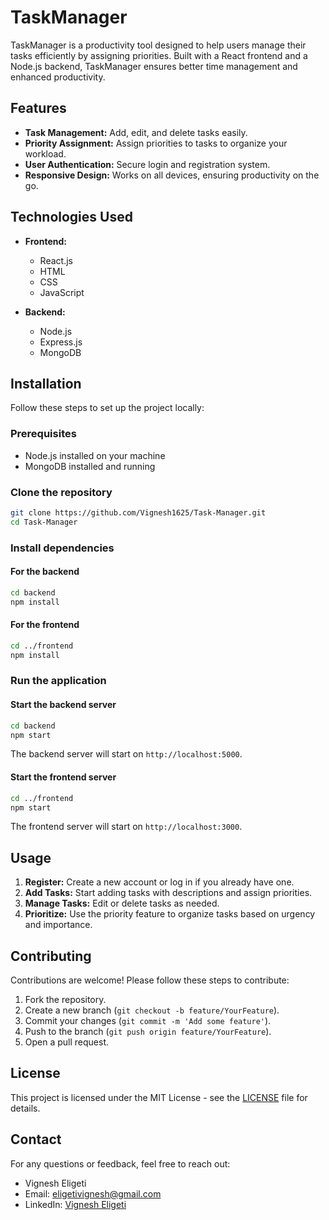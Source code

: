 
# TaskManager

TaskManager is a productivity tool designed to help users manage their tasks efficiently by assigning priorities. Built with a React frontend and a Node.js backend, TaskManager ensures better time management and enhanced productivity.

## Features

- **Task Management:** Add, edit, and delete tasks easily.
- **Priority Assignment:** Assign priorities to tasks to organize your workload.
- **User Authentication:** Secure login and registration system.
- **Responsive Design:** Works on all devices, ensuring productivity on the go.

## Technologies Used

- **Frontend:**
  - React.js
  - HTML
  - CSS
  - JavaScript

- **Backend:**
  - Node.js
  - Express.js
  - MongoDB

## Installation

Follow these steps to set up the project locally:

### Prerequisites

- Node.js installed on your machine
- MongoDB installed and running

### Clone the repository

```bash
git clone https://github.com/Vignesh1625/Task-Manager.git
cd Task-Manager
```

### Install dependencies

#### For the backend

```bash
cd backend
npm install
```

#### For the frontend

```bash
cd ../frontend
npm install
```

### Run the application

#### Start the backend server

```bash
cd backend
npm start
```

The backend server will start on `http://localhost:5000`.

#### Start the frontend server

```bash
cd ../frontend
npm start
```

The frontend server will start on `http://localhost:3000`.

## Usage

1. **Register:** Create a new account or log in if you already have one.
2. **Add Tasks:** Start adding tasks with descriptions and assign priorities.
3. **Manage Tasks:** Edit or delete tasks as needed.
4. **Prioritize:** Use the priority feature to organize tasks based on urgency and importance.

## Contributing

Contributions are welcome! Please follow these steps to contribute:

1. Fork the repository.
2. Create a new branch (`git checkout -b feature/YourFeature`).
3. Commit your changes (`git commit -m 'Add some feature'`).
4. Push to the branch (`git push origin feature/YourFeature`).
5. Open a pull request.

## License

This project is licensed under the MIT License - see the [LICENSE](LICENSE) file for details.

## Contact

For any questions or feedback, feel free to reach out:

- Vignesh Eligeti
- Email: [eligetivignesh@gmail.com](mailto:eligetivignesh@gmail.com)
- LinkedIn: [Vignesh Eligeti](https://www.linkedin.com/in/eligeti-vignesh-477517249/)

